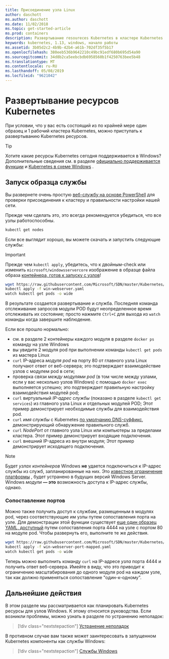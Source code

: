 ```yaml
---
title: Присоединение узла Linux
author: daschott
ms.author: daschott
ms.date: 11/02/2018
ms.topic: get-started-article
ms.prod: containers
description: Развертывание resoureces Kubernetes в кластере Kubernetes смешанных ОС.
keywords: kubernetes, 1.13, windows, начало работы
ms.assetid: 3b05d2c2-4b9b-42b4-a61b-702df35f5b17
ms.openlocfilehash: 380eeb536b9642210c49bc91edf680b695d54a90
ms.sourcegitcommit: 34d8b2ca5eebcbdb6958560b1f4250763bee5b48
ms.translationtype: MT
ms.contentlocale: ru-RU
ms.lasthandoff: 05/08/2019
ms.locfileid: "9621042"
---
```

# <a name="deploying-kubernetes-resources"></a>Развертывание ресурсов Kubernetes #
При условии, что у вас есть состоящий из по крайней мере один образец и 1 рабочий кластера Kubernetes, можно приступать к развертыванию Kubernetes ресурсов.
> [!TIP] 
> Хотите какие ресурсы Kubernetes сегодня поддерживается в Windows? Дополнительные сведения см. в разделе [официально поддерживается функции](https://kubernetes.io/docs/getting-started-guides/windows/#supported-features) и [Kubernetes в схеме Windows](https://trello.com/b/rjTqrwjl/windows-k8s-roadmap) .


## <a name="running-a-sample-service"></a>Запуск образца службы ##
Вы развернете очень простую [веб-службу на основе PowerShell](https://github.com/Microsoft/SDN/blob/master/Kubernetes/WebServer.yaml) для проверки присоединения к кластеру и правильности настройки нашей сети.

Прежде чем сделать это, это всегда рекомендуется убедиться, что все узлы работоспособны.
```bash
kubectl get nodes
```

Если все выглядит хорошо, вы можете скачать и запустить следующие службы:
> [!Important] 
> Прежде чем `kubectl apply`, убедитесь, что к двойным-check или изменить `microsoft/windowsservercore` изображение в образце файла образа [контейнера, готов к запуску с узлов](https://docs.microsoft.com/virtualization/windowscontainers/deploy-containers/version-compatibility#choosing-container-os-versions)!

```bash
wget https://raw.githubusercontent.com/Microsoft/SDN/master/Kubernetes/flannel/l2bridge/manifests/simpleweb.yml -O win-webserver.yaml
kubectl apply -f win-webserver.yaml
watch kubectl get pods -o wide
```

В результате создается развертывание и служба. Последняя команда отслеживание запросов модули POD будут неопределенное время отслеживать их состояние; просто нажмите `Ctrl+C` для выхода из `watch` команды когда завершите наблюдение.

Если все прошло нормально:

  - см. в разделе 2 контейнеры каждого модуля в разделе `docker ps` команду на узле Windows
  - вы увидите 2 модуля pod при выполнении команды `kubectl get pods` из мастера Linux
  - `curl` IP-адреса *модуля pod* на порту 80 от главного узла Linux получают ответ от веб-сервера; это подтверждает взаимодействие узлов с модулем pod в сети;
  - проверка связи *между модулями pod* (в том числе между узлами, если у вас несколько узлов Windows) с помощью `docker exec` выполняется успешно; это подтверждает правильную настройку взаимодействия модулей pod;
  - `curl` виртуальный *IP-адрес службы* (показано в разделе `kubectl get services`) из главного узла Linux и отдельных модулей POD; Этот пример демонстрирует необходимые службы для взаимодействия pod.
  - `curl` *имя службы* с Kubernetes [по умолчанию DNS-суффикс](https://kubernetes.io/docs/concepts/services-networking/dns-pod-service/#services), демонстрирующий обнаружение правильного служб.
  - `curl` *NodePort* от главного узла Linux или компьютеры за пределами кластера. Этот пример демонстрирует входящие подключения.
  - `curl` внешний IP-адреса из внутри модуля; Этот пример демонстрирует исходящего подключения.

> [!Note]  
> Будет *узлах контейнеров* Windows **не** удается подключиться к IP-адрес службы из служб, запланированные на них. Это [известное ограничение платформы](./common-problems.md#my-windows-node-cannot-access-my-services-using-the-service-ip) , будет устранено в будущих версий Windows Server. Windows *модули* **— это** возможность доступа к IP-адрес службы, однако.

### <a name="port-mapping"></a>Сопоставление портов ### 
Можно также получить доступ к службам, размещенным в модулях pod, через соответствующие им узлы путем сопоставления порта на узле. Для демонстрации этой функции существует [еще один образец YAML, доступный](https://github.com/Microsoft/SDN/blob/master/Kubernetes/PortMapping.yaml) путем сопоставления порта 4444 на узле с портом 80 на модуле pod. Чтобы развернуть его, выполните те же действия.

```bash
wget https://raw.githubusercontent.com/Microsoft/SDN/master/Kubernetes/PortMapping.yaml -O win-webserver-port-mapped.yaml
kubectl apply -f win-webserver-port-mapped.yaml
watch kubectl get pods -o wide
```

Теперь можно выполнить команду `curl` на IP-адресе *узла* порта 4444 и получить ответ веб-сервера. Имейте в виду, что это приводит к ограничению масштабирования до одного модуля pod на каждом узле, так как должно применяться сопоставление "один-к-одному".


## <a name="next-steps"></a>Дальнейшие действия ##
В этом разделе мы рассматривается как планировать Kubernetes ресурсы для узлов Windows. К этому относится руководства. Если возникли проблемы, можно узнать в разделе по устранению неполадок:

> [!div class="nextstepaction"]
> [Устранение неполадок](./common-problems.md)

В противном случае вам также может заинтересовать в запущенном Kubernetes компоненты как службы Windows:
> [!div class="nextstepaction"]
> [Службы Windows](./kube-windows-services.md)